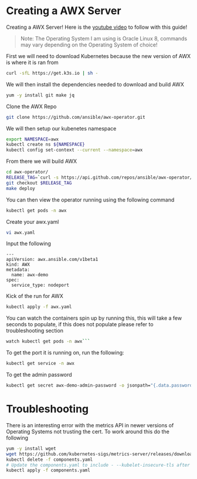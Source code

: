 # Creating a AWX Server
Creating a AWX Server! Here is the [youtube video](https://www.youtube.com/watch?v=OLIktAb9-FY&list=PLhkW8M2MBf-H33LeTrVMc0LwN3EuOqGQV&index=47&pp=gAQBiAQB) to follow with this guide!

> Note: The Operating System I am using is Oracle Linux 8, commands may vary depending on the Operating System of choice!


First we will need to download Kubernetes because the new version of AWX is where it is ran from 
```sh
curl -sfL https://get.k3s.io | sh -
```

We will then install the dependencies needed to download and build AWX 
```sh
yum -y install git make jq
```

Clone the AWX Repo
```sh
git clone https://github.com/ansible/awx-operator.git
```

We will then setup our kubenetes namespace
```sh
export NAMESPACE=awx
kubectl create ns ${NAMESPACE}
kubectl config set-context --current --namespace=awx
```

From there we will build AWX
```sh
cd awx-operator/
RELEASE_TAG=`curl -s https://api.github.com/repos/ansible/awx-operator/releases/latest | grep tag_name | cut -d '"' -f 4`
git checkout $RELEASE_TAG
make deploy
```

You can then view the operator running using the following command
```sh
kubectl get pods -n awx
```

Create your awx.yaml
```sh
vi awx.yaml
```

Input the following
```
---
apiVersion: awx.ansible.com/v1beta1
kind: AWX
metadata:
  name: awx-demo
spec:
  service_type: nodeport
```

Kick of the run for AWX
```sh
kubectl apply -f awx.yaml
```

You can watch the containers spin up by running this, this will take a few seconds to populate, if this does not populate please refer to troubleshooting section
```sh
watch kubectl get pods -n awx```
```

To get the port it is running on, run the following: 
```sh
kubectl get service -n awx
```

To get the admin password 
```sh
kubectl get secret awx-demo-admin-password -o jsonpath="{.data.password}" | base64 --decode
```

# Troubleshooting
There is an interesting error with the metrics API in newer versions of Operating Systems not trusting the cert. To work around this do the following
```sh
yum -y install wget
wget https://github.com/kubernetes-sigs/metrics-server/releases/download/v0.5.0/components.yaml
kubectl delete -f components.yaml  
# Update the components.yaml to include - --kubelet-insecure-tls after line - --metric-resolution=15s
kubectl apply -f components.yaml
```